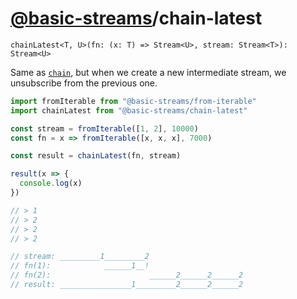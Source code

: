 # [@basic-streams](https://github.com/rpominov/basic-streams)/chain-latest

<!-- doc -->

`chainLatest<T, U>(fn: (x: T) => Stream<U>, stream: Stream<T>): Stream<U>`

Same as [`chain`][chain], but when we create a new intermediate stream, we
unsubscribe from the previous one.

```js
import fromIterable from "@basic-streams/from-iterable"
import chainLatest from "@basic-streams/chain-latest"

const stream = fromIterable([1, 2], 10000)
const fn = x => fromIterable([x, x, x], 7000)

const result = chainLatest(fn, stream)

result(x => {
  console.log(x)
})

// > 1
// > 2
// > 2
// > 2

// stream: _________1_________2
// fn(1):            ______1__!
// fn(2):                      ______2______2______2
// result: ________________1_________2______2______2
```

<!-- docstop -->

[chain]: https://github.com/rpominov/basic-streams/tree/master/packages/chain

